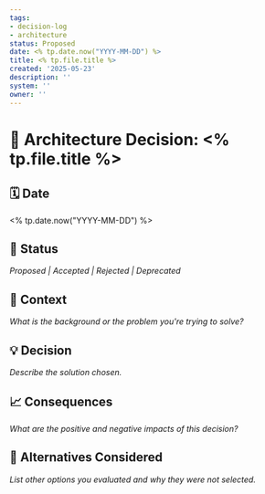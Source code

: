```yaml
---
tags:
- decision-log
- architecture
status: Proposed
date: <% tp.date.now("YYYY-MM-DD") %>
title: <% tp.file.title %>
created: '2025-05-23'
description: ''
system: ''
owner: ''
---
```


# 🧠 Architecture Decision: <% tp.file.title %>

## 🗓️ Date
<% tp.date.now("YYYY-MM-DD") %>

## 🧾 Status
_Proposed | Accepted | Rejected | Deprecated_

## 🧩 Context
_What is the background or the problem you're trying to solve?_

## 💡 Decision
_Describe the solution chosen._

## 📈 Consequences
_What are the positive and negative impacts of this decision?_

## 🔄 Alternatives Considered
_List other options you evaluated and why they were not selected._